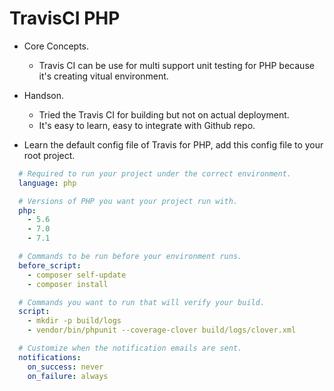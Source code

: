 # TravisCI PHP

* Core Concepts.
    - Travis CI can be use for multi support unit testing for PHP because it's creating vitual environment.
    
* Handson.
    - Tried the Travis CI for building but not on actual deployment.
    - It's easy to learn, easy to integrate with Github repo.

* Learn the default config file of Travis for PHP, add this config file to your root project.

```yml
  # Required to run your project under the correct environment.
  language: php

  # Versions of PHP you want your project run with.
  php:
    - 5.6
    - 7.0
    - 7.1

  # Commands to be run before your environment runs.
  before_script:
    - composer self-update
    - composer install

  # Commands you want to run that will verify your build.
  script: 
    - mkdir -p build/logs
    - vendor/bin/phpunit --coverage-clover build/logs/clover.xml

  # Customize when the notification emails are sent.
  notifications:
    on_success: never
    on_failure: always
```